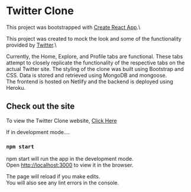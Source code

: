 # Twitter Clone

This project was bootstrapped with [Create React App](https://github.com/facebook/create-react-app).\

This project was created to mock the look and some of the functionality provided by [Twitter](https://twitter.com/).\

Currently, the Home, Explore, and Profile tabs are functional. These tabs attempt to closely replicate the functionality of the respective tabs on the actual Twitter site. The styling of the clone was built using Bootstrap and CSS. Data is stored and retrieved using MongoDB and mongoose.\
The frontend is hosted on Netlify and the backend is deployed using Heroku.

## Check out the site

To view the Twitter Clone website, [Click Here](https://hopeful-blackwell-01b087.netlify.app/)

If in development mode....
### `npm start`
npm start will run the app in the development mode.\
Open [http://localhost:3000](http://localhost:3000) to view it in the browser.

The page will reload if you make edits.\
You will also see any lint errors in the console.
